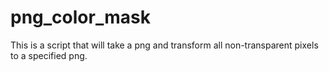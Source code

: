 # png_color_mask
This is a script that will take a png and transform all non-transparent pixels to a specified png.
